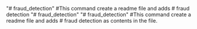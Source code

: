"# fraud_detection"  #This command create a readme file and adds # fraud detection
"# fraud_detection" 
"# fraud_detection"  #This command create a readme file and adds # fraud detection as contents in the file.
